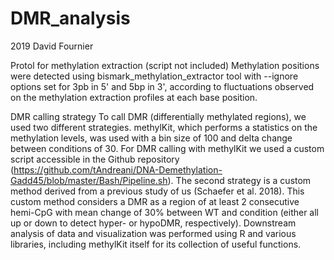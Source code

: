 # DMR_analysis

2019 David Fournier

Protol for methylation extraction (script not included)
Methylation positions were detected using bismark_methylation_extractor tool with --ignore options set for 3pb in 5' and 5bp in 3', according to fluctuations observed on the methylation extraction profiles at each base position. 

DMR calling strategy 
To call DMR (differentially methylated regions), we used two different strategies. methylKit, which performs a statistics on the methylation levels, was used with a bin size of 100 and delta change between conditions of 30. For DMR calling with methylKit we used a custom script accessible in the Github repository (https://github.com/tAndreani/DNA-Demethylation-Gadd45/blob/master/Bash/Pipeline.sh). The second strategy is a custom method derived from a previous study of us (Schaefer et al. 2018). This custom method considers a DMR as a region of at least 2 consecutive hemi-CpG with mean change of 30% between WT and condition (either all up or down to detect hyper- or hypoDMR, respectively). Downstream analysis of data and visualization was performed using R and various libraries, including methylKit itself for its collection of useful functions.
